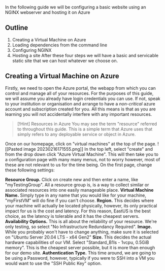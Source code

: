 In the following guide we will be configuring a basic website using an NGINX webserver and hosting it on Azure

## Outline
1. Creating a Virtual Machine on Azure
2. Loading dependencies from the command line
3. Configuring NGINX
4. Hosting a site
After these four steps we will have a basic and servicable static site that we can host whatever we choose on.

## Creating a Virtual Machine on Azure
Firstly, we need to open the Azure portal, the webapp from which you can control and manage all of your resources. For the purposes of this guide, we will assume you already have login credentials you can use. If not, speak to your institution or organisation and arrange to have a *non-critical*  azure account and subscription created for you. All this means is that as you are learning you will not accidentally interfere with any important resources.

> [!Hint] Resources in Azure
> You may see the term "resource" referred to throughout this guide. This is a simple term that Azure uses that simply refers to any deployable service or object in Azure.

Once on our homepage, click on "virtual machines" at the top of the page.
![[Pasted image 20230216171555.png]]
In the top left, select "create" and from the drop down click "Azure Virtual Machine". This will then take you to a configuration page with many many menus, not to worry however, most of these are not relevant to us for the time being. On the first page, change these following settings:

**Resource Group.** Click on create new and then enter a name, like "myTestingGroup". All a resource group is, is a way to collect similar or associated resources into one easily manageable place.
**Virtual Machine Name.** Simply type in any name that you would like for your machine, "myFirstVM" will do fine if you can't choose.
**Region.** This decides where your machine will actually be located physically, however, its only practical impact for us is the cost and latency. For this reason, EastUS is the best choice, as the latency is tolerable and it has the cheapest servers.
**Availability Options.** This is all about the reliability of your resource. We're only testing, so select "No Infrastructure Redundancy Required".
**Image.** While you probably won't have to change anything, make sure it is selected on "Ubuntu Server 20.04 LTS - x64 Gen2"
**Size.** This decides the actual hardware capabilities of our VM. Select "Standard_B1ls - 1vcpu, 0.5GiB memory". This is the cheapest server possible, but it is more than enough for our demo site.
**Authentication Type.** This time around, we are going to be using a Password, however, typically if you were to SSH into a VM you would want to use the "SSH Public Key" option.

